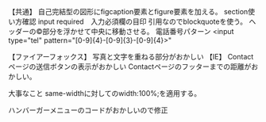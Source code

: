 【共通】
自己完結型の図形にfigcaption要素とfigure要素を加える。
section使い方確認
input required　入力必須欄の目印
引用なのでblockquoteを使う。
ヘッダーの©部分を浮かせて中央に移動させる。
電話番号パターン
<input type="tel" pattern="[0-9]{4}-[0-9]{3}-[0-9]{4}>"

【ファイアーフォックス】
写真と文字を重ねる部分がおかしい
【IE】
Contactページの送信ボタンの表示がおかしい
Contactページのフッターまでの距離がおかしい。

大事なこと
same-widthに対してのwidth:100%;を適用する。

ハンバーガーメニューのコードがおかしいので修正